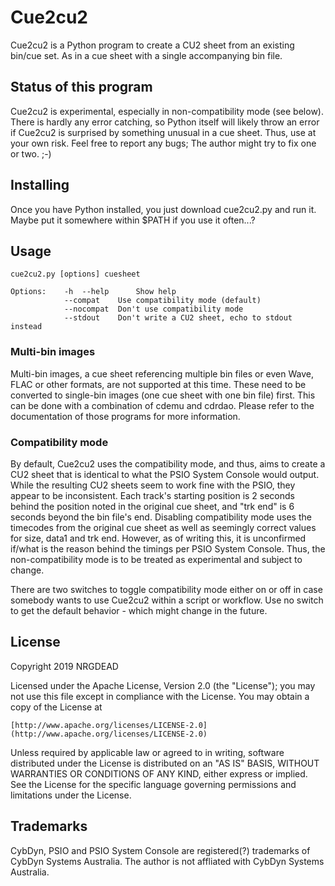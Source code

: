 # Cue2cu2
Cue2cu2 is a Python program to create a CU2 sheet from an existing bin/cue set. As in a cue sheet with a single accompanying bin file.

## Status of this program
Cue2cu2 is experimental, especially in non-compatibility mode (see below).
There is hardly any error catching, so Python itself will likely throw an error if Cue2cu2 is surprised by something unusual in a cue sheet.
Thus, use at your own risk. Feel free to report any bugs; The author might try to fix one or two. ;-)

## Installing
Once you have Python installed, you just download cue2cu2.py and run it. Maybe put it somewhere within $PATH if you use it often...?

## Usage
```
cue2cu2.py [options] cuesheet

Options:	-h	--help		Show help
			--compat	Use compatibility mode (default)
			--nocompat	Don't use compatibility mode
			--stdout	Don't write a CU2 sheet, echo to stdout instead
```
### Multi-bin images
Multi-bin images, a cue sheet referencing multiple bin files or even Wave, FLAC or other formats, are not supported at this time. These need to be converted to single-bin images (one cue sheet with one bin file) first. This can be done with a combination of cdemu and cdrdao. Please refer to the documentation of those programs for more information.

### Compatibility mode
By default, Cue2cu2 uses the compatibility mode, and thus, aims to create a CU2 sheet that is identical to what the PSIO System Console would output.
While the resulting CU2 sheets seem to work fine with the PSIO, they appear to be inconsistent. Each track's starting position is 2 seconds behind the position noted in the original cue sheet, and "trk end" is 6 seconds beyond the bin file's end. Disabling compatibility mode uses the timecodes from the original cue sheet as well as seemingly correct values for size, data1 and trk end. However, as of writing this, it is unconfirmed if/what is the reason behind the timings per PSIO System Console. Thus, the non-compatibility mode is to be treated as experimental and subject to change.

There are two switches to toggle compatibility mode either on or off in case somebody wants to use Cue2cu2 within a script or workflow. Use no switch to get the default behavior - which might change in the future.

## License
Copyright 2019 NRGDEAD

Licensed under the Apache License, Version 2.0 (the "License");
you may not use this file except in compliance with the License.
You may obtain a copy of the License at

    [http://www.apache.org/licenses/LICENSE-2.0](http://www.apache.org/licenses/LICENSE-2.0)

Unless required by applicable law or agreed to in writing, software
distributed under the License is distributed on an "AS IS" BASIS,
WITHOUT WARRANTIES OR CONDITIONS OF ANY KIND, either express or implied.
See the License for the specific language governing permissions and
limitations under the License.

## Trademarks
CybDyn, PSIO and PSIO System Console are registered(?) trademarks of CybDyn Systems Australia. The author is not affliated with CybDyn Systems Australia.
